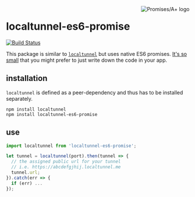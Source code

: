 <a href="http://promisesaplus.com/">
    <img src="https://promises-aplus.github.io/promises-spec/assets/logo-small.png" align="right" alt="Promises/A+ logo" />
</a>

# localtunnel-es6-promise

[![Build Status](https://travis-ci.org/luisfarzati/localtunnel-es6-promise.svg?branch=master)](https://travis-ci.org/luisfarzati/localtunnel-es6-promise)

This package is similar to [`localtunnel`](https://www.npmjs.com/package/localtunnel) but uses native ES6 promises. [It's so small](/lib/index.js) that you might prefer to just write down the code in your app.

## installation ##

`localtunnel` is defined as a peer-dependency and thus has to be installed separately.

```
npm install localtunnel
npm install localtunnel-es6-promise
```

## use ##

```javascript
import localtunnel from 'localtunnel-es6-promise';

let tunnel = localtunnel(port).then(tunnel => {
  // the assigned public url for your tunnel
  // i.e. https://abcdefgjhij.localtunnel.me
  tunnel.url;
}).catch(err => {
  if (err) ...
});
```

